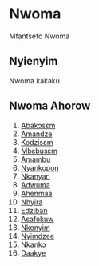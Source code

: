 # Nwoma

Mfantsefo Nwoma


## Nyienyim

Nwoma kakaku


## Nwoma Ahorow
1. [Abakɔsɛm](abakɔsɛm)
2. [Amandze](amandze)
3. [Kodzisɛm](kodzisɛm)
4. [Mbɛbusɛm](mbɛbusɛm)
5. [Amambu](amambu)
6. [Nyankopon](nyankopon)
7. [Nkanyan](nkanyan)
8. [Adwuma](adwuma)
9. [Ahenmaa](ahenmaa)
10. [Nhyira](nhyira)
11. [Edziban](edziban)
12. [Asafokuw](asafokuw)
13. [Nkonyim](nkonyim)
14. [Nyimdzee](nyimdzee)
15. [Nkankɔ](nkankɔ)
16. [Daakye](daakye)


